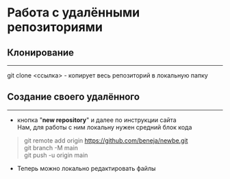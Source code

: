 # Работа с удалёнными репозиториями

## Клонирование
----
git clone <ссылка> - копирует весь репозиторий в локальную папку
## Создание своего удалённого
----
* кнопка "**new repository**" и далее по инструкции сайта<br>
Нам, для работы с ним локальну нужен средний блок кода
>git remote add origin https://github.com/beneja/newbe.git<br>
git branch -M main<br>
git push -u origin main
* Теперь можно локально редактировать файлы